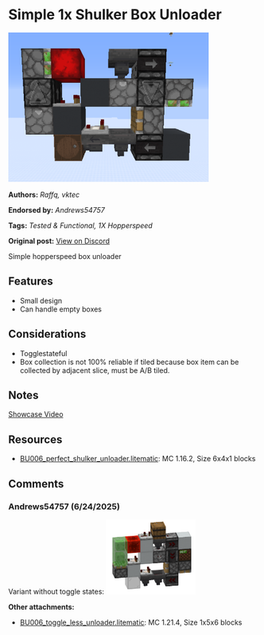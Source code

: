 # Simple 1x Shulker Box Unloader
<img alt="image.png" src="images/image.png?raw=1" height="300px">

**Authors:** *Raffq, vktec*

**Endorsed by:** *Andrews54757*

**Tags:** *Tested & Functional, 1X Hopperspeed*

**Original post:** [View on Discord](https://discord.com/channels/1375556143186837695/1388317099889397803)

Simple hopperspeed box unloader

## Features
- Small design
- Can handle empty boxes

## Considerations
- Togglestateful
- Box collection is not 100% reliable if tiled because box item can be collected by adjacent slice, must be A/B tiled.

## Notes
[Showcase Video](https://www.youtube.com/watch?v=Vp17vDuMHAQ)

## Resources
- [BU006_perfect_shulker_unloader.litematic](attachments/BU006_perfect_shulker_unloader.litematic): MC 1.16.2, Size 6x4x1 blocks

## Comments

### Andrews54757 (6/24/2025)
Variant without toggle states:
<img alt="image.png" src="comments_attachments/1387250670813319228-image.png?raw=1" height="150px">

**Other attachments:**
- [BU006_toggle_less_unloader.litematic](comments_attachments/1387250671014903888-bu006_toggle_less_unloader.litematic): MC 1.21.4, Size 1x5x6 blocks


